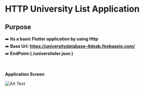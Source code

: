 # HTTP University List Application  

## Purpose

➡️   **Its a basic Flutter application by using Http** <br/> 
➡️   **Base Url: https://universitydatabase-4deab.firebaseio.com/** <br/>
➡️   **EndPoint:( /universiteler.json )**<br/>


<br/>

**Application Screen** <br/>

![Alt Text](https://media.giphy.com/media/dXiSGxZLnoDfwMj8Do/giphy.gif)
